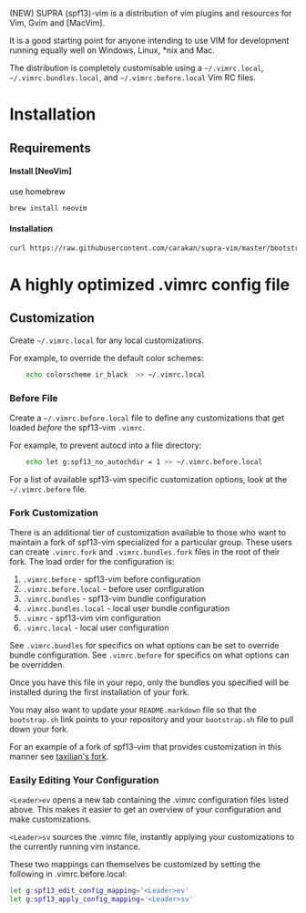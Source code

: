 (NEW) SUPRA (spf13)-vim is a distribution of vim plugins and resources for Vim, Gvim and [MacVim].

It is a good starting point for anyone intending to use VIM for development running equally well on Windows, Linux, \*nix and Mac.

The distribution is completely customisable using a `~/.vimrc.local`, `~/.vimrc.bundles.local`, and `~/.vimrc.before.local` Vim RC files.

# Installation

## Requirements

#### Install [NeoVim]

use homebrew

```zsh
brew install neovim
```

#### Installation

```zsh
curl https://raw.githubusercontent.com/carakan/supra-vim/master/bootstrap.sh -L > supra-vim.sh && sh supra-vim.sh
```

# A highly optimized .vimrc config file

## Customization

Create `~/.vimrc.local` for any local
customizations.

For example, to override the default color schemes:

```zsh
    echo colorscheme ir_black  >> ~/.vimrc.local
```

### Before File

Create a `~/.vimrc.before.local` file to define any customizations
that get loaded _before_ the spf13-vim `.vimrc`.

For example, to prevent autocd into a file directory:

```bash
    echo let g:spf13_no_autochdir = 1 >> ~/.vimrc.before.local
```

For a list of available spf13-vim specific customization options, look at the `~/.vimrc.before` file.

### Fork Customization

There is an additional tier of customization available to those who want to maintain a
fork of spf13-vim specialized for a particular group. These users can create `.vimrc.fork`
and `.vimrc.bundles.fork` files in the root of their fork. The load order for the configuration is:

1. `.vimrc.before` - spf13-vim before configuration
2. `.vimrc.before.local` - before user configuration
3. `.vimrc.bundles` - spf13-vim bundle configuration
4. `.vimrc.bundles.local` - local user bundle configuration
5. `.vimrc` - spf13-vim vim configuration
6. `.vimrc.local` - local user configuration

See `.vimrc.bundles` for specifics on what options can be set to override bundle configuration. See `.vimrc.before` for specifics
on what options can be overridden.

Once you have this file in your repo, only the bundles you specified will be installed during the first installation of your fork.

You may also want to update your `README.markdown` file so that the `bootstrap.sh` link points to your repository and your `bootstrap.sh`
file to pull down your fork.

For an example of a fork of spf13-vim that provides customization in this manner see [taxilian's fork](https://github.com/taxilian/spf13-vim).

### Easily Editing Your Configuration

`<Leader>ev` opens a new tab containing the .vimrc configuration files listed above. This makes it easier to get an overview of your
configuration and make customizations.

`<Leader>sv` sources the .vimrc file, instantly applying your customizations to the currently running vim instance.

These two mappings can themselves be customized by setting the following in .vimrc.before.local:

```bash
let g:spf13_edit_config_mapping='<Leader>ev'
let g:spf13_apply_config_mapping='<Leader>sv'
```

